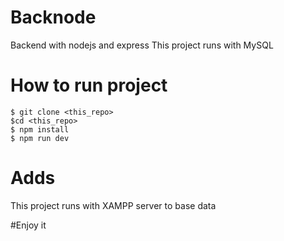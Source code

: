 # Backnode

Backend with nodejs and express 
This project runs with MySQL

# How to run project
    $ git clone <this_repo>
    $cd <this_repo>
    $ npm install
    $ npm run dev

# Adds
This project runs with XAMPP server to base data

#Enjoy it

